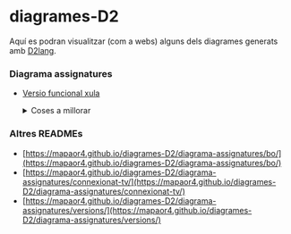 # diagrames-D2
Aquí es podran visualitzar (com a webs) alguns dels diagrames generats amb [D2lang](https://d2lang.com/).

### Diagrama assignatures
- [Versio funcional xula](https://mapaor4.github.io/diagrames-D2/diagrama-assignatures/versions/v4.html)

  <details>
    <summary>Coses a millorar</summary>
    
    ### Corregir script
    Tristament crec que he perdut l'script en D2 que feia el diagrama, sols hi ha el v1.d2 (que manté els colors i formes) i el v3.d2 (que manté la llegenda). Així que el primer de tot és recrear-lo altre vegada.
  
    Del diagrama mostrat, sembla anar tot bé però si selecciones qualsevol node del 2n semestre, es marca "Càlcul II" com a node veí. Mirar què causa l'error.

    Fer també que les connexions no siguin seleccionables (al fer hover sobre elles dins d'un node no passi res).
  
    ### Corregir HTML
    Permetre fer fer zoom in i zoom out amb Ctrl+ i Ctrl- sense modificar el gràfic i la seva disposició.
  
    ### Millorar el gràfic (diagrama D2)
    Acabar de fer bé les diferents connexions entre elles (totes, incloses les optatives)
  
    ### Posar-ho en un subdomini
    Posar l'HTML + JS en un repositori anomenat 'diagrama-assignatures-ub" i vincular-ho a un subdomini propi (per exemple 'diagrama.ub.fisica.cat' o 'assignatures.ub.fisica.cat' o 'diagrama.fisica.cat' o 'diagrama-assignatures.ub.fisica.cat' o 'diagrama-assignatures-ub.fisica.cat'.
  
    ### Posar-ho en el Notion
  Posar un link a això (i també a la "guia acadèmica") a l'apartat 'Info assignatura' del Notion.
  </details>

### Altres READMEs
- [https://mapaor4.github.io/diagrames-D2/diagrama-assignatures/bo/](https://mapaor4.github.io/diagrames-D2/diagrama-assignatures/bo/)
- [https://mapaor4.github.io/diagrames-D2/diagrama-assignatures/connexionat-tv/](https://mapaor4.github.io/diagrames-D2/diagrama-assignatures/connexionat-tv/)
- [https://mapaor4.github.io/diagrames-D2/diagrama-assignatures/versions/](https://mapaor4.github.io/diagrames-D2/diagrama-assignatures/versions/)
